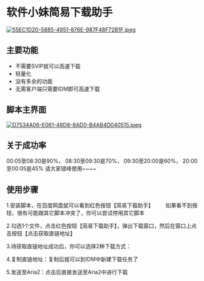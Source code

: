 
# 软件小妹简易下载助手

[![55EC1D20-5885-4951-876E-987F48F72B1F.jpeg](https://s8d8.turboimg.net/sp/5726e70ab1df8abe6e3dd5ce807eae45/55EC1D20-5885-4951-876E-987F48F72B1F.jpeg)](https://www.turboimagehost.com/p/73972549/55EC1D20-5885-4951-876E-987F48F72B1F.jpeg.html)


## 主要功能

- 不需要SVIP就可以高速下载
- 轻量化
- 没有多余的功能
- 无需客户端只需要IDM即可高速下载

## 脚本主界面
[![D7534A06-E061-48D8-8AD0-B4AB4D040515.jpeg](https://s8d1.turboimg.net/sp/40b2a0dc3e475a1ca0327524b8bec2dc/D7534A06-E061-48D8-8AD0-B4AB4D040515.jpeg)](https://www.turboimagehost.com/p/73972572/D7534A06-E061-48D8-8AD0-B4AB4D040515.jpeg.html)

## 关于成功率
00:05至08:30是90%， 08:30至09:30是70%， 
09:30至20:00是60%， 20:00至00:05是45%
请大家错峰使用~~~~

## 使用步骤
1.安装脚本，在百度网盘就可以看到红色按钮【简易下载助手】
　　如果看不到按钮，很有可能跟其它脚本冲突了，你可以尝试停用其它脚本
  
2.勾选1个文件，点击红色按钮【简易下载助手】，弹出下载窗口，然后在窗口上点击按钮【点击获取直链地址】

3.待获取直链地址成功后，你可以选择2种下载方式：

4.复制直链地址：复制后就可以到IDM中新建下载任务了

5.发送至Aria2：点击后直接发送至Aria2中进行下载





